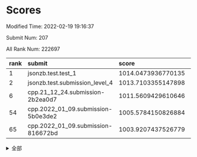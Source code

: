 # Scores

Modified Time: 2022-02-19 19:16:37

Submit Num: 207

All Rank Num: 222697

| rank |               submit               |       score        |       sigma        | pk_num |
| :--- | :--------------------------------- | :----------------- | :----------------- | :----- |
| 1    | jsonzb.test.test_1                 | 1014.0473936770135 | 0.8130762327867801 | 4303   |
| 2    | jsonzb.test.submission_level_4     | 1013.7103355147898 | 0.802591747163145  | 4301   |
| 6    | cpp.21_12_24.submission-2b2ea0d7   | 1011.5609429610646 | 0.7812850688911857 | 4303   |
| 54   | cpp.2022_01_09.submission-5b0e3de2 | 1005.5784150826884 | 0.7137976262539509 | 4302   |
| 65   | cpp.2022_01_09.submission-816672bd | 1003.9207437526779 | 0.7118328901382588 | 4304   |


<details>
<summary>全部</summary>

| rank |                 submit                 |       score        |       sigma        | pk_num |
| :--- | :------------------------------------- | :----------------- | :----------------- | :----- |
| 1    | jsonzb.test.test_1                     | 1014.0473936770135 | 0.8130762327867801 | 4303   |
| 2    | jsonzb.test.submission_level_4         | 1013.7103355147898 | 0.802591747163145  | 4301   |
| 3    | gobigger.level_3.submission_level_3_4  | 1012.3134730831476 | 0.7896055368368474 | 4303   |
| 4    | gobigger.level_3.submission_level_3_25 | 1011.9451688363068 | 0.7775252197098111 | 4301   |
| 5    | gobigger.level_3.submission_level_3_32 | 1011.8660261458668 | 0.7760068763691247 | 4304   |
| 6    | cpp.21_12_24.submission-2b2ea0d7       | 1011.5609429610646 | 0.7812850688911857 | 4303   |
| 7    | gobigger.level_3.submission_level_3_1  | 1011.2981609295833 | 0.7730147478291779 | 4310   |
| 8    | gobigger.level_3.submission_level_3_48 | 1011.2457716210308 | 0.7803207415018203 | 4298   |
| 9    | gobigger.level_3.submission_level_3_12 | 1011.2382037819999 | 0.7629475190400339 | 4299   |
| 10   | gobigger.level_3.submission_level_3_15 | 1011.1511631983536 | 0.7545633380488991 | 4301   |
| 11   | gobigger.level_3.submission_level_3_33 | 1011.1430494596364 | 0.7536928781228327 | 4298   |
| 12   | gobigger.level_3.submission_level_3_35 | 1011.0790726565698 | 0.7663293115596672 | 4303   |
| 13   | gobigger.level_3.submission_level_3_38 | 1010.8190715287391 | 0.7508555566122012 | 4299   |
| 14   | gobigger.level_3.submission_level_3_2  | 1010.7572855381322 | 0.7792941621849833 | 4305   |
| 15   | gobigger.level_3.submission_level_3_27 | 1010.6887627595082 | 0.7650252722766656 | 4303   |
| 16   | gobigger.level_3.submission_level_3_44 | 1010.6842369371518 | 0.7625194318746199 | 4305   |
| 17   | gobigger.level_3.submission_level_3_22 | 1010.6665563007957 | 0.7586731587055393 | 4304   |
| 18   | gobigger.level_3.submission_level_3_11 | 1010.6639522580878 | 0.7426793751230136 | 4300   |
| 19   | gobigger.level_3.submission_level_3_10 | 1010.5736789785234 | 0.7290568919264216 | 4307   |
| 20   | gobigger.level_3.submission_level_3_23 | 1010.5725626535612 | 0.7713869407632311 | 4307   |
| 21   | gobigger.level_3.submission_level_3_34 | 1010.5700216635015 | 0.75924179651482   | 4304   |
| 22   | gobigger.level_3.submission_level_3_37 | 1010.5487406023952 | 0.753042353096809  | 4306   |
| 23   | gobigger.level_3.submission_level_3_8  | 1010.5199126512746 | 0.771829961880736  | 4306   |
| 24   | gobigger.level_3.submission_level_3_19 | 1010.3960104791098 | 0.7872099640309587 | 4306   |
| 25   | gobigger.level_3.submission_level_3_0  | 1010.3874265297328 | 0.7571696458064289 | 4306   |
| 26   | gobigger.level_3.submission_level_3_5  | 1010.3425909902628 | 0.7605573053478307 | 4307   |
| 27   | gobigger.level_3.submission_level_3_36 | 1010.3251867819545 | 0.7463451930560324 | 4306   |
| 28   | gobigger.level_3.submission_level_3_7  | 1010.2863238910215 | 0.7668337804026554 | 4303   |
| 29   | gobigger.level_3.submission_level_3_31 | 1010.2822895008487 | 0.7914781875394609 | 4304   |
| 30   | gobigger.level_3.submission_level_3_40 | 1010.036688075035  | 0.7675074581209893 | 4305   |
| 31   | gobigger.level_3.submission_level_3_6  | 1009.8665349124583 | 0.7447260741480163 | 4303   |
| 32   | gobigger.level_3.submission_level_3_21 | 1009.7687726824424 | 0.7564300707178281 | 4306   |
| 33   | gobigger.level_3.submission_level_3_28 | 1009.740153007275  | 0.7676161996097268 | 4301   |
| 34   | gobigger.level_3.submission_level_3_29 | 1009.7247580202594 | 0.7552536456551954 | 4304   |
| 35   | gobigger.level_3.submission_level_3_47 | 1009.6712169587223 | 0.7597418962956517 | 4301   |
| 36   | gobigger.level_3.submission_level_3_30 | 1009.6456758037674 | 0.7621957005423842 | 4310   |
| 37   | gobigger.level_3.submission_level_3_13 | 1009.6387161601747 | 0.7530762965455721 | 4301   |
| 38   | gobigger.level_3.submission_level_3_39 | 1009.5500137127779 | 0.7625018296506233 | 4302   |
| 39   | gobigger.level_3.submission_level_3_18 | 1009.2819422402835 | 0.7386190182965956 | 4304   |
| 40   | gobigger.level_3.submission_level_3_42 | 1009.2801158572663 | 0.7410410237063709 | 4302   |
| 41   | gobigger.level_3.submission_level_3_9  | 1009.2790991118877 | 0.7537099429308998 | 4301   |
| 42   | gobigger.level_3.submission_level_3_43 | 1009.169957653817  | 0.7531089289351188 | 4304   |
| 43   | gobigger.level_3.submission_level_3_3  | 1009.1595726545461 | 0.7692493764130747 | 4303   |
| 44   | gobigger.level_3.submission_level_3_46 | 1009.1272431750377 | 0.7550322422318682 | 4307   |
| 45   | gobigger.level_3.submission_level_3_14 | 1009.0097763982192 | 0.7441029817870369 | 4301   |
| 46   | gobigger.level_3.submission_level_3_45 | 1009.0016893250639 | 0.7622730257316005 | 4305   |
| 47   | gobigger.level_3.submission_level_3_20 | 1008.9639546706206 | 0.7495153000065901 | 4306   |
| 48   | gobigger.level_3.submission_level_3_16 | 1008.689152729666  | 0.7518269884218616 | 4297   |
| 49   | gobigger.level_3.submission_level_3_24 | 1008.3854411574466 | 0.7894630277207836 | 4297   |
| 50   | gobigger.level_3.submission_level_3_49 | 1008.2732631093385 | 0.739579843632088  | 4301   |
| 51   | gobigger.level_3.submission_level_3_41 | 1008.238364545952  | 0.763182204912485  | 4302   |
| 52   | gobigger.level_3.submission_level_3_26 | 1007.8553681948363 | 0.7416173676133783 | 4302   |
| 53   | gobigger.level_3.submission_level_3_17 | 1007.8147356409074 | 0.7331752499374515 | 4301   |
| 54   | cpp.2022_01_09.submission-5b0e3de2     | 1005.5784150826884 | 0.7137976262539509 | 4302   |
| 55   | gobigger.level_1.submission_level_1_29 | 1005.413699167668  | 0.7214984475609958 | 4302   |
| 56   | gobigger.level_1.submission_level_1_36 | 1004.7014880115436 | 0.7231728900516957 | 4300   |
| 57   | gobigger.level_1.submission_level_1_22 | 1004.6590172084299 | 0.7270979253761366 | 4306   |
| 58   | gobigger.level_1.submission_level_1_23 | 1004.2840101355521 | 0.7190295802334049 | 4300   |
| 59   | gobigger.level_1.submission_level_1_7  | 1004.1936421517196 | 0.7129153071472388 | 4310   |
| 60   | gobigger.level_1.submission_level_1_34 | 1004.1648329145503 | 0.7323770506401727 | 4300   |
| 61   | gobigger.level_1.submission_level_1_21 | 1004.1465108305092 | 0.7116077957150582 | 4303   |
| 62   | gobigger.level_1.submission_level_1_24 | 1004.1146829173589 | 0.7169400736161918 | 4310   |
| 63   | gobigger.level_1.submission_level_1_14 | 1004.0487575631699 | 0.7314503392531219 | 4302   |
| 64   | gobigger.level_1.submission_level_1_15 | 1004.0223865282644 | 0.7205605699056777 | 4301   |
| 65   | cpp.2022_01_09.submission-816672bd     | 1003.9207437526779 | 0.7118328901382588 | 4304   |
| 66   | gobigger.level_1.submission_level_1_48 | 1003.8612275562691 | 0.7235386164613073 | 4304   |
| 67   | gobigger.level_1.submission_level_1_38 | 1003.8505365531541 | 0.7143358527524432 | 4304   |
| 68   | gobigger.level_1.submission_level_1_28 | 1003.8280323801913 | 0.720125127008356  | 4306   |
| 69   | gobigger.level_1.submission_level_1_17 | 1003.8260914190349 | 0.7214167072130764 | 4302   |
| 70   | gobigger.level_1.submission_level_1_39 | 1003.8255496073853 | 0.7077726537159242 | 4302   |
| 71   | gobigger.level_1.submission_level_1_13 | 1003.7723205906834 | 0.7162480460008032 | 4303   |
| 72   | gobigger.level_1.submission_level_1_33 | 1003.7682987806284 | 0.7007059295853435 | 4303   |
| 73   | gobigger.level_1.submission_level_1_44 | 1003.7503008457514 | 0.7243977112392115 | 4301   |
| 74   | gobigger.level_1.submission_level_1_8  | 1003.6619249758605 | 0.708007961763293  | 4300   |
| 75   | gobigger.level_1.submission_level_1_25 | 1003.6463115010332 | 0.7233878175233316 | 4306   |
| 76   | gobigger.level_1.submission_level_1_37 | 1003.6319116075873 | 0.7084467317227079 | 4309   |
| 77   | gobigger.level_1.submission_level_1_18 | 1003.6101661328634 | 0.7120328237348476 | 4306   |
| 78   | gobigger.level_1.submission_level_1_6  | 1003.4863949788619 | 0.7127781791748807 | 4306   |
| 79   | gobigger.level_1.submission_level_1_35 | 1003.4612872879717 | 0.7169210877952968 | 4303   |
| 80   | gobigger.level_1.submission_level_1_47 | 1003.4225195286798 | 0.7176515424167382 | 4305   |
| 81   | gobigger.level_1.submission_level_1_5  | 1003.3704445476612 | 0.723937624559317  | 4299   |
| 82   | gobigger.level_1.submission_level_1_42 | 1003.3475510841388 | 0.7263091103325078 | 4301   |
| 83   | gobigger.level_1.submission_level_1_16 | 1003.3296497473747 | 0.7140803643917109 | 4301   |
| 84   | gobigger.level_1.submission_level_1_30 | 1003.3267400777347 | 0.7115717453087915 | 4307   |
| 85   | gobigger.level_1.submission_level_1_45 | 1003.2757368945626 | 0.7179036000420981 | 4305   |
| 86   | gobigger.level_1.submission_level_1_0  | 1003.2155594916383 | 0.7220622879674473 | 4302   |
| 87   | gobigger.level_1.submission_level_1_40 | 1003.1838179392167 | 0.7214429917898512 | 4307   |
| 88   | gobigger.level_1.submission_level_1_26 | 1003.1282968875934 | 0.713405476481729  | 4305   |
| 89   | gobigger.level_1.submission_level_1_32 | 1003.0767415322111 | 0.7081388355332291 | 4300   |
| 90   | gobigger.level_1.submission_level_1_46 | 1002.9730477208202 | 0.7190751335203025 | 4302   |
| 91   | gobigger.level_1.submission_level_1_31 | 1002.9050983637414 | 0.7192878084782548 | 4304   |
| 92   | gobigger.level_1.submission_level_1_49 | 1002.8204156724728 | 0.7091274751465406 | 4305   |
| 93   | gobigger.level_1.submission_level_1_43 | 1002.8081369261822 | 0.7117973881805224 | 4297   |
| 94   | gobigger.level_1.submission_level_1_9  | 1002.7388956942663 | 0.716930160225181  | 4306   |
| 95   | gobigger.level_1.submission_level_1_27 | 1002.6564409216428 | 0.7232873765536049 | 4305   |
| 96   | gobigger.level_1.submission_level_1_1  | 1002.6533639564965 | 0.7231389604811916 | 4301   |
| 97   | gobigger.level_1.submission_level_1_2  | 1002.646639401199  | 0.711276628974739  | 4298   |
| 98   | gobigger.level_1.submission_level_1_41 | 1002.5216148585988 | 0.7086229285438784 | 4302   |
| 99   | gobigger.level_1.submission_level_1_12 | 1002.482769174761  | 0.7241771340076825 | 4306   |
| 100  | gobigger.level_1.submission_level_1_10 | 1002.2912753624665 | 0.7117549279257209 | 4301   |
| 101  | gobigger.level_1.submission_level_1_20 | 1002.2275123517379 | 0.7012801206168064 | 4304   |
| 102  | gobigger.level_1.submission_level_1_3  | 1002.1147274971617 | 0.709366859239604  | 4307   |
| 103  | gobigger.level_1.submission_level_1_19 | 1002.0885890069026 | 0.7147332383768431 | 4302   |
| 104  | gobigger.level_1.submission_level_1_11 | 1001.866366302258  | 0.7136717011822292 | 4304   |
| 105  | gobigger.level_1.submission_level_1_4  | 1001.817682495087  | 0.7203835120523069 | 4302   |
| 106  | gobigger.random.submission_random_23   | 997.0731157168385  | 0.7005150894825194 | 4303   |
| 107  | gobigger.random.submission_random_37   | 997.0068309446887  | 0.7175524246788455 | 4305   |
| 108  | gobigger.random.submission_random_42   | 996.9610261124423  | 0.7119802720003255 | 4307   |
| 109  | gobigger.random.submission_random_40   | 996.8367561889597  | 0.7086153538841174 | 4305   |
| 110  | gobigger.random.submission_random_21   | 996.8260051656691  | 0.6886151752165983 | 4302   |
| 111  | gobigger.random.submission_random_28   | 996.7014076709016  | 0.7072892589347829 | 4304   |
| 112  | gobigger.random.submission_random_44   | 996.6705775263007  | 0.7014463151791172 | 4310   |
| 113  | gobigger.random.submission_random_3    | 996.6347267145678  | 0.7116988413573576 | 4301   |
| 114  | gobigger.random.submission_random_5    | 996.570794569136   | 0.7195066615003727 | 4301   |
| 115  | gobigger.random.submission_random_14   | 996.5619227878705  | 0.7084423001733281 | 4294   |
| 116  | gobigger.random.submission_random_10   | 996.5524147343028  | 0.7086074155066983 | 4299   |
| 117  | gobigger.random.submission_random_38   | 996.5083313391342  | 0.7030856321592549 | 4301   |
| 118  | gobigger.random.submission_random_34   | 996.507708236369   | 0.7059945050625156 | 4299   |
| 119  | gobigger.random.submission_random_4    | 996.4974646286347  | 0.7166698208202039 | 4302   |
| 120  | gobigger.random.submission_random_6    | 996.4844550482718  | 0.7136703827777003 | 4306   |
| 121  | gobigger.random.submission_random_36   | 996.4565727827767  | 0.7154664665997498 | 4302   |
| 122  | gobigger.random.submission_random_24   | 996.3506877849388  | 0.71062883063514   | 4305   |
| 123  | gobigger.random.submission_random_17   | 996.2555876414391  | 0.6946890010945438 | 4300   |
| 124  | gobigger.random.submission_random_41   | 996.1854393963263  | 0.7101574106911361 | 4300   |
| 125  | gobigger.random.submission_random_47   | 996.1198294229545  | 0.711541597594764  | 4302   |
| 126  | gobigger.random.submission_random_49   | 996.11714383794    | 0.7144351773651298 | 4305   |
| 127  | gobigger.random.submission_random_25   | 996.0911315103934  | 0.7188621722602896 | 4308   |
| 128  | gobigger.random.submission_random_48   | 996.0366586414481  | 0.72152167559442   | 4302   |
| 129  | gobigger.random.submission_random_12   | 996.0072090376208  | 0.7143443584988243 | 4304   |
| 130  | gobigger.random.submission_random_13   | 996.0052046988741  | 0.7185700590676507 | 4308   |
| 131  | gobigger.random.submission_random_35   | 995.9461239855291  | 0.7067154236301695 | 4305   |
| 132  | gobigger.random.submission_random_2    | 995.9301578130846  | 0.7111745011912943 | 4303   |
| 133  | gobigger.random.submission_random_27   | 995.9195763672845  | 0.7140095786687108 | 4306   |
| 134  | gobigger.random.submission_random_15   | 995.8807554004511  | 0.712489866515603  | 4300   |
| 135  | gobigger.random.submission_random_46   | 995.8655759123733  | 0.7114660725259537 | 4304   |
| 136  | gobigger.random.submission_random_16   | 995.6475872755925  | 0.73602267193408   | 4301   |
| 137  | gobigger.random.submission_random_33   | 995.6252002460129  | 0.7187288010787501 | 4305   |
| 138  | gobigger.random.submission_random_7    | 995.5364020012039  | 0.7239151561958314 | 4304   |
| 139  | gobigger.random.submission_random_29   | 995.4600148116542  | 0.7156209994992125 | 4307   |
| 140  | gobigger.random.submission_random_31   | 995.446886256273   | 0.6964094104062741 | 4302   |
| 141  | gobigger.random.submission_random_19   | 995.398136438256   | 0.7165900608999695 | 4307   |
| 142  | gobigger.random.submission_random_22   | 995.3295896820305  | 0.7098330996955433 | 4304   |
| 143  | gobigger.random.submission_random_45   | 995.240411130241   | 0.7251235411961736 | 4307   |
| 144  | gobigger.random.submission_random_43   | 995.2269319029659  | 0.7226758994327003 | 4301   |
| 145  | gobigger.random.submission_random_30   | 995.2202686778311  | 0.720089346990909  | 4303   |
| 146  | gobigger.random.submission_random_32   | 995.2154435606333  | 0.7127153224620051 | 4305   |
| 147  | gobigger.random.submission_random_9    | 995.1595846943529  | 0.7185702500617092 | 4300   |
| 148  | gobigger.random.submission_random_18   | 995.0783313583362  | 0.7030721339871101 | 4306   |
| 149  | gobigger.random.submission_random_8    | 995.0732636061342  | 0.7184363274185073 | 4302   |
| 150  | gobigger.random.submission_random_39   | 995.0646651741573  | 0.7234862894313481 | 4303   |
| 151  | gobigger.random.submission_random_11   | 994.9632762951487  | 0.7227065160388164 | 4302   |
| 152  | gobigger.random.submission_random_20   | 994.8679155717351  | 0.7303785938325711 | 4302   |
| 153  | gobigger.random.submission_random_1    | 994.7151670869732  | 0.718471622636173  | 4303   |
| 154  | gobigger.random.submission_random_0    | 994.4915610214885  | 0.7151463781100511 | 4301   |
| 155  | gobigger.random.submission_random_26   | 994.0090887776979  | 0.7365873380654876 | 4306   |
| 156  | gobigger.level_2.submission_level_2_40 | 993.733422787513   | 0.7303404735814418 | 4303   |
| 157  | gobigger.level_2.submission_level_2_37 | 993.6617758660623  | 0.7474024367847834 | 4306   |
| 158  | gobigger.level_2.submission_level_2_30 | 993.5832106667043  | 0.7278773736107642 | 4306   |
| 159  | gobigger.level_2.submission_level_2_28 | 993.5779400149404  | 0.7269089020882344 | 4305   |
| 160  | gobigger.level_2.submission_level_2_39 | 993.4022375775177  | 0.7395667027909004 | 4300   |
| 161  | gobigger.level_2.submission_level_2_8  | 993.1399212955921  | 0.7373966227164671 | 4305   |
| 162  | gobigger.level_2.submission_level_2_11 | 993.1353292303611  | 0.7269657870204832 | 4304   |
| 163  | gobigger.level_2.submission_level_2_6  | 992.9605487622172  | 0.7336500029093675 | 4303   |
| 164  | gobigger.level_2.submission_level_2_17 | 992.9249264334987  | 0.733126337886319  | 4309   |
| 165  | gobigger.level_2.submission_level_2_10 | 992.7932861969583  | 0.7439267551979022 | 4306   |
| 166  | gobigger.level_2.submission_level_2_31 | 992.7687510677634  | 0.7294315714879918 | 4301   |
| 167  | gobigger.level_2.submission_level_2_43 | 992.6352095570994  | 0.7388444365350617 | 4303   |
| 168  | gobigger.level_2.submission_level_2_49 | 992.6220676944909  | 0.7291034454100345 | 4303   |
| 169  | gobigger.level_2.submission_level_2_7  | 992.6082929478981  | 0.766627142611061  | 4305   |
| 170  | gobigger.level_2.submission_level_2_27 | 992.5503773720037  | 0.7226028484182656 | 4306   |
| 171  | gobigger.level_2.submission_level_2_13 | 992.5391651409614  | 0.7302919454380263 | 4300   |
| 172  | gobigger.level_2.submission_level_2_20 | 992.5324588907855  | 0.7583493481594759 | 4304   |
| 173  | gobigger.level_2.submission_level_2_24 | 992.4378801017094  | 0.7455469002606371 | 4307   |
| 174  | gobigger.level_2.submission_level_2_9  | 992.3925206516828  | 0.7392015014813962 | 4306   |
| 175  | gobigger.level_2.submission_level_2_38 | 992.3536109395438  | 0.7480355978006348 | 4301   |
| 176  | gobigger.level_2.submission_level_2_2  | 992.1816378785511  | 0.7559508247799487 | 4304   |
| 177  | gobigger.level_2.submission_level_2_23 | 992.1233533873669  | 0.7345496261818429 | 4302   |
| 178  | gobigger.level_2.submission_level_2_41 | 992.0230628447151  | 0.7367706026280004 | 4308   |
| 179  | gobigger.level_2.submission_level_2_47 | 992.0141903355793  | 0.7638604576002885 | 4306   |
| 180  | gobigger.level_2.submission_level_2_16 | 991.8978247678305  | 0.7587873693319174 | 4302   |
| 181  | gobigger.level_2.submission_level_2_25 | 991.8850601999517  | 0.7448016774634949 | 4307   |
| 182  | gobigger.level_2.submission_level_2_34 | 991.804950115083   | 0.7488894129734395 | 4307   |
| 183  | gobigger.level_2.submission_level_2_22 | 991.6591848072597  | 0.7810445197624908 | 4305   |
| 184  | gobigger.level_2.submission_level_2_33 | 991.6359152996797  | 0.7515804025555274 | 4302   |
| 185  | gobigger.level_2.submission_level_2_29 | 991.60857822858    | 0.7489550887375983 | 4307   |
| 186  | gobigger.level_2.submission_level_2_35 | 991.5286438892505  | 0.7716152470242438 | 4301   |
| 187  | gobigger.level_2.submission_level_2_15 | 991.5027023516087  | 0.7601209824852357 | 4306   |
| 188  | gobigger.level_2.submission_level_2_5  | 991.4962605718957  | 0.7505230600081471 | 4307   |
| 189  | gobigger.level_2.submission_level_2_12 | 991.3714662536582  | 0.7562842050943641 | 4302   |
| 190  | gobigger.level_2.submission_level_2_4  | 991.3625439442828  | 0.7455121369103589 | 4302   |
| 191  | gobigger.level_2.submission_level_2_1  | 991.3501763381579  | 0.7320205573005497 | 4297   |
| 192  | gobigger.level_2.submission_level_2_36 | 991.2674179344963  | 0.7610460206229565 | 4299   |
| 193  | gobigger.level_2.submission_level_2_21 | 991.2643800127995  | 0.7446643202150045 | 4303   |
| 194  | gobigger.level_2.submission_level_2_46 | 991.2611669571552  | 0.7648062264569282 | 4303   |
| 195  | gobigger.level_2.submission_level_2_0  | 991.2540331414971  | 0.757878971910376  | 4303   |
| 196  | gobigger.level_2.submission_level_2_26 | 991.2464687998161  | 0.7699455587152658 | 4304   |
| 197  | gobigger.level_2.submission_level_2_18 | 991.2200302285498  | 0.7546329125814987 | 4309   |
| 198  | gobigger.level_2.submission_level_2_48 | 990.9926054957823  | 0.7687392281614412 | 4302   |
| 199  | gobigger.level_2.submission_level_2_42 | 990.7846927325913  | 0.7535654905879615 | 4294   |
| 200  | gobigger.level_2.submission_level_2_3  | 990.7386179599015  | 0.777532505797624  | 4303   |
| 201  | gobigger.level_2.submission_level_2_44 | 990.7097766084481  | 0.7583818681084005 | 4300   |
| 202  | gobigger.level_2.submission_level_2_32 | 990.6918898424775  | 0.7519837983730318 | 4302   |
| 203  | gobigger.level_2.submission_level_2_19 | 990.5649144947178  | 0.7564163373214888 | 4304   |
| 204  | gobigger.level_2.submission_level_2_45 | 990.530445939183   | 0.7782426969615918 | 4300   |
| 205  | gobigger.level_2.submission_level_2_14 | 990.3999711924056  | 0.7556475662225257 | 4304   |
| 206  | gobigger.none.submission_none_1        | 978.4595982613547  | 1.2298054428361822 | 4304   |
| 207  | gobigger.none.submission_none_0        | 976.9549595452037  | 1.3537025349942615 | 4304   |

</details>